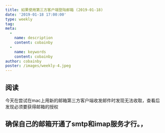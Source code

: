 ```yaml
---
title: 如果使用第三方客户端登陆邮箱 (2019-01-18)
date: '2019-01-18 17:00:00'
type: weekly
tag:
meta:
  -
    name: description
    content: cobainby
  -
    name: keywords
    content: cobainby
author: cobainby
poster: /images/weekly-4.jpeg
---
```


## 阅读

今天在尝试在mac上用新的邮箱第三方客户端收发邮件时发现无法收取，查看后发现必须要获得邮箱的授权

确保自己的邮箱开通了smtp和imap服务才行。，
---

